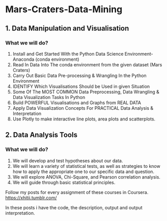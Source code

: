 # Mars-Craters-Data-Mining
## 1. Data Manipulation and Visualisation

### What we will do?
1. Install and Get Started With the Python Data Science Environment- Anaconda (conda environment)
2. Read In Data Into The conda environment from the given dataset (Mars Craters)
3. Carry Out Basic Data Pre-processing & Wrangling In the Python Environment
4. IDENTIFY Which Visualisations Should be Used in given Situation
5. Some Of The MOST COMMON Data Preprocessing, Data Wrangling & Data Visualization Tasks In Python
6. Build POWERFUL Visualisations and Graphs from REAL DATA
7. Apply Data Visualization Concepts For PRACTICAL Data Analysis & Interpretation
8. Use Plotly to make interactive line plots, area plots and scatterplots.


## 2. Data Analysis Tools

### What we will do?
1. We will develop and test hypotheses about our data. 
2. We will learn a variety of statistical tests, as well as strategies to know how to apply the appropriate one to our specific data and question. 
3. We will explore ANOVA, Chi-Square, and Pearson correlation analysis. 
4. We will guide through basic statistical principles.

Follow my posts for every assignment of these courses in Coursera.
https://xhitii.tumblr.com/

In these posts i have the code, the description, output and output interpretation.
